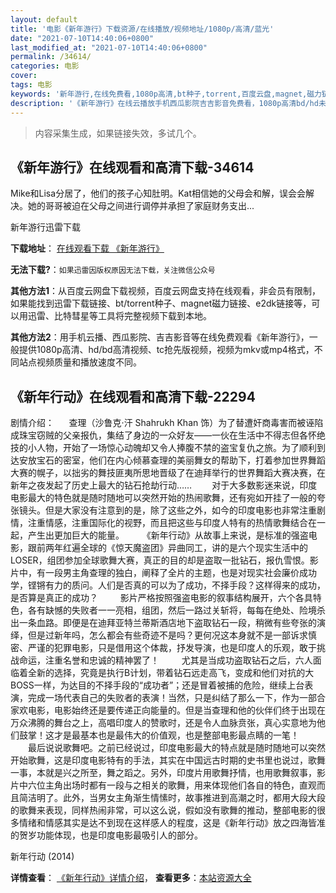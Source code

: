 ```yaml
---
layout: default
title: '电影《新年游行》下载资源/在线播放/视频地址/1080p/高清/蓝光'
date: "2021-07-10T14:40:06+0800"
last_modified_at: "2021-07-10T14:40:06+0800"
permalink: /34614/
categories: 电影
cover:
tags: 电影
keywords: '新年游行,在线免费看,1080p高清,bt种子,torrent,百度云盘,magnet,磁力链,迅雷下载资源'
description: '《新年游行》在线云播放手机西瓜影院吉吉影音免费看，1080p高清bd/hd未删减完整版和tc抢先枪版，mkv/mp4格式，附带bt/torrent种子、magnet/磁力链、百度云盘、网盘资源迅雷下载链接'
---
```


>内容采集生成，如果链接失效，多试几个。


## 《新年游行》在线观看和高清下载-34614

Mike和Lisa分居了，他们的孩子心知肚明。Kat相信她的父母会和解，误会会解决。她的哥哥被迫在父母之间进行调停并承担了家庭财务支出...


新年游行迅雷下载

**下载地址**： [在线观看下载 《新年游行》](https://www.993dy.com//vod-detail-id-14359.html) 


**无法下载?**：`如果迅雷因版权原因无法下载，关注微信公众号 `

**其他方法1**：从百度云网盘下载视频，百度云网盘支持在线观看，非会员有限制，如果能找到迅雷下载链接、bt/torrent种子、magnet磁力链接、e2dk链接等，可以用迅雷、比特彗星等工具将完整视频下载到本地。

**其他方法2**：用手机云播、西瓜影院、吉吉影音等在线免费观看《新年游行》，一般提供1080p高清、hd/bd高清视频、tc抢先版视频，视频为mkv或mp4格式，不同站点视频质量和播放速度不同。


## 《新年行动》在线观看和高清下载-22294

剧情介绍：      查理（沙鲁克·汗 Shahrukh Khan 饰）为了替遭奸商毒害而被诬陷成珠宝窃贼的父亲报仇，集结了身边的一众好友——一伙在生活中不得志但各怀绝技的小人物，开始了一场惊心动魄却又令人捧腹不禁的盗宝复仇之旅。为了顺利到达安放宝石的密室，他们在内心倾慕查理的美丽舞女的帮助下，打着参加世界舞蹈大赛的幌子，以拙劣的舞技匪夷所思地晋级了在迪拜举行的世界舞蹈大赛决赛，在新年之夜发起了历史上最大的钻石抢劫行动……   　　对于大多数影迷来说，印度电影最大的特色就是随时随地可以突然开始的热闹歌舞，还有宛如开挂了一般的夸张镜头。但是大家没有注意到的是，除了这些之外，如今的印度电影也非常注重剧情，注重情感，注重国际化的视野，而且把这些与印度人特有的热情歌舞结合在一起，产生出更加巨大的能量。    　　《新年行动》从故事上来说，是标准的强盗电影，跟前两年红遍全球的《惊天魔盗团》异曲同工，讲的是六个现实生活中的LOSER，组团参加全球歌舞大赛，真正的目的却是盗取一批钻石，报仇雪恨。影片中，有一段男主角查理的独白，阐释了全片的主题，也是对现实社会廉价成功学，铿锵有力的质问。人们是否真的可以为了成功，不择手段？这样得来的成功，是否算是真正的成功？    　　影片严格按照强盗电影的叙事结构展开，六个各具特色，各有缺憾的失败者一一亮相，组团，然后一路过关斩将，每每在绝处、险境杀出一条血路。即便是在迪拜亚特兰蒂斯酒店地下盗取钻石一段，稍微有些夸张的演绎，但是过新年吗，怎么都会有些奇迹不是吗？更何况这本身就不是一部诉求慎密、严谨的犯罪电影，只是借用这个体裁，抒发导演，也是印度人的乐观，敢于挑战命运，注重名誉和忠诚的精神罢了！    　　尤其是当成功盗取钻石之后，六人面临着全新的选择，究竟是执行B计划，带着钻石远走高飞，变成和他们对抗的大BOSS一样，为达目的不择手段的“成功者”；还是冒着被捕的危险，继续上台表演，完成一场代表自己的失败者的表演！当然，只是纠结了那么一下，作为一部合家欢电影，电影始终还是要传递正向能量的。但是当查理和他的伙伴们终于出现在万众沸腾的舞台之上，高唱印度人的赞歌时，还是令人血脉贲张，真心实意地为他们鼓掌！这才是最基本也是最伟大的价值观，也是整部电影最点睛的一笔！    　　最后说说歌舞吧。之前已经说过，印度电影最大的特点就是随时随地可以突然开始歌舞，这是印度电影特有的手法，其实在中国远古时期的史书里也说过，歌舞一事，本就是兴之所至，舞之蹈之。另外，印度片用歌舞抒情，也用歌舞叙事，影片中六位主角出场时都有一段与之相关的歌舞，用来体现他们各自的特色，直观而且简洁明了。此外，当男女主角渐生情愫时，故事推进到高潮之时，都用大段大段的歌舞来表现，同样热闹非常，可以这么说，假如没有歌舞的推动，整部电影的很多情绪和情感其实是达不到现在这样感人的程度，这是《新年行动》放之四海皆准的贺岁功能体现，也是印度电影最吸引人的部分。


新年行动 (2014)

**详情查看**： [《新年行动》详情介绍](/movie/22294/)， **查看更多**：[本站资源大全](/movie/t/all/)

